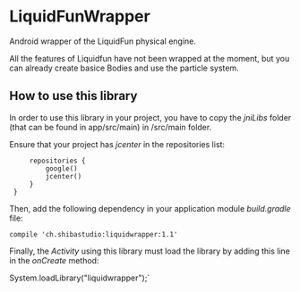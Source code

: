 # LiquidFunWrapper
Android wrapper of the LiquidFun physical engine.

All the features of Liquidfun have not been wrapped at the moment, but you can already create basice Bodies and use the particle system.

## How to use this library
In order to use this library in your project, you have to copy the _jniLibs_ folder (that can be found in app/src/main) in <yourapp>/src/main folder.

Ensure that your project has _jcenter_ in the repositories list:
```allprojects {
     repositories {
         google()
         jcenter()
     }
 }
 ```

Then, add the following dependency in your application module _build.gradle_ file:

`compile 'ch.shibastudio:liquidwrapper:1.1'`


Finally, the *Activity* using this library must load the library by adding this line in the _onCreate_ method:

System.loadLibrary("liquidwrapper");`

